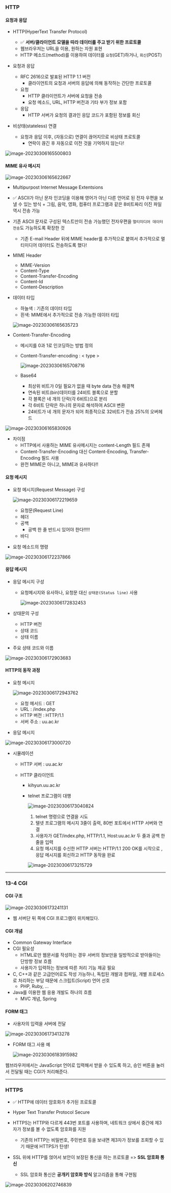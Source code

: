 ### HTTP

#### 요청과 응답

- HTTP(HyperText Transfer Protocol)
  - ✅ **서버/클라이언트 모델을 따라 데이터를 주고 받기 위한 프로토콜**
  - 웹브라우저는 URL을 이용, 원하는 자원 표현
  - HTTP 메소드(method)를 이용하여 데이터를 `요청`(GET)하거나, `회신`(POST)

- 요청과 응답
  - RFC 2616으로 발표된 HTTP 1.1 버전
    - 클라이언트의 요청과 서버의 응답에 의해 동작하는 간단한 프로토콜
  - 요청
    - HTTP 클라이언트가 서버에 요청을 전송
    - 요청 메소드, URL, HTTP 버전과 기타 부가 정보 포함
  - 응답
    - HTTP 서버가 요청의 결과인 응답 코드가 포함된 정보를 회신

- 비상태(stateless) 연결
  - 요청과 응답 이후, (자동으로) 연결이 끊어지므로 비상태 프로토콜
    - 연락이 끊긴 후 자동으로 이전 것을 기억하지 않는다!

![image-20230306165500803](../../../../../../AppData/Roaming/Typora/typora-user-images/image-20230306165500803.png)



#### MIME 유사 메시지

![image-20230306165622667](../../../../../../AppData/Roaming/Typora/typora-user-images/image-20230306165622667.png)

- Multipurpost Internet Message Extentsions
- ✅ ASCII가 아닌 문자 인코딩을 이용해 영어가 아닌 다른 언어로 된 전자 우편을 보낼 수 있는 방식 + 그림, 음악, 영화, 컴퓨터 프로그램과 같은 8비트짜리 이진 파일 역시 전송 가능
- 기존 ASCII 문자로 구성된 텍스트만이 전송 가능했던 전자우편을 `멀티미디어 데이터 전송`도 가능하도록 확장한 것
  - 기존 E-mail Header 뒤에 MIME header를 추가적으로 붙여서 추가적으로 멀티미디어 데이터도 전송하도록 했다!
- MIME Header
  - MIME-Version
  - Content-Type
  - Content-Transfer-Encoding
  - Content-Id
  - Content-Description

- 데이터 타입

  - 하늘색 : 기존의 데이터 타입
  - 흰색: MIME에서 추가적으로 전송 가능한 데이터 타입

  ![image-20230306165635723](../../../../../../AppData/Roaming/Typora/typora-user-images/image-20230306165635723.png)

- Content-Transfer-Encoding

  - 메시지를 0과 1로 인코딩하는 방법 정의

  - Content-Transfer-encoding : < type >

    ![image-20230306165708716](../../../../../../AppData/Roaming/Typora/typora-user-images/image-20230306165708716.png)

  - Base64

    - 최상위 비트가 0일 필요가 없을 때 byte data 전송 해결책
    - 연속된 비트(bin)데이터를 24비트 블록으로 분할
    - 각 블록은 네 개의 단락(각 6비트)으로 분리
    - 각 6비트 단락은 하나의 문자로 해석하여 ASCII 변환
    - 24비트가 네 개의 문자가 되어 최종적으로 32비트가 전송 25%의 오버헤드

![image-20230306165830926](../../../../../../AppData/Roaming/Typora/typora-user-images/image-20230306165830926.png)

- 차이점
  - HTTP에서 사용하는 MIME 유사메시지는 content-Length 필드 존재
  - Content-Transfer-Encoding 대신 Content-Encoding, Transfer-Encoding 필드 사용
  - 완전 MIME은 아니고, MIME과 유사하다!!



#### 요청 메시지

- 요청 메시지(Request Message) 구성

  ![image-20230306172219659](../../../../../../AppData/Roaming/Typora/typora-user-images/image-20230306172219659.png)

  - 요청문(Request Line)
  - 헤더
  - 공백
    - 공백 한 줄 반드시 있어야 한다!!!!!
  - 바디

- 요청 메소드의 명령

![image-20230306172237866](../../../../../../AppData/Roaming/Typora/typora-user-images/image-20230306172237866.png)



#### 응답 메시지

- 응답 메시지 구성

  - 요청메시지와 유사하나, 요청문 대신 `상태문(Status line)` 사용

    ![image-20230306172832453](../../../../../../AppData/Roaming/Typora/typora-user-images/image-20230306172832453.png)

- 상태문의 구성
  - HTTP 버전
  - 상태 코드
  - 상태 이름
- 주요 상태 코드와 이름

![image-20230306172903683](../../../../../../AppData/Roaming/Typora/typora-user-images/image-20230306172903683.png)



#### HTTP의 동작 과정

- 요청 메시지

  ![image-20230306172943762](../../../../../../AppData/Roaming/Typora/typora-user-images/image-20230306172943762.png)

  - 요청 메서드 : GET
  - URL : /index.php
  - HTTP 버전 : HTTP/1.1
  - 서버 주소 : uu.ac.kr

- 응답 메시지

![image-20230306173000720](../../../../../../AppData/Roaming/Typora/typora-user-images/image-20230306173000720.png)

- 시뮬레이션

  - HTTP 서버 : uu.ac.kr

  - HTTP 클라이언트

    - kihyun.uu.ac.kr

    - telnet 프로그램이 대행

      ![image-20230306173040824](../../../../../../AppData/Roaming/Typora/typora-user-images/image-20230306173040824.png)

      1. telnet 명령으로 연결을 시도
      2. 텔넷 프로그램의 메시지 3줄이 출력, 80번 포트에서 HTTP 서버와 연결
      3. 사용자가 GET/index.php, HTTP/1.1, Host:uu.ac.kr 두 줄과 공백 한 줄을 입력
      4. 요청 메시지를 수신한 HTTP 서버는 HTTP/1.1 200 OK를 시작으로 ,응답 메시지를 회신하고 HTTP 동작을 완료

      ![image-20230306173215729](../../../../../../AppData/Roaming/Typora/typora-user-images/image-20230306173215729.png)



----



### 13-4 CGI

#### CGI 구조

![image-20230306173241131](../../../../../../AppData/Roaming/Typora/typora-user-images/image-20230306173241131.png)

- 웹 서버단 뒤 쪽에 CGI 프로그램이 위치해있다.



#### CGI 개념

- Common Gateway Interface
- CGI 필요성
  - HTML로만 웹문서를 작성하는 경우 서버의 정보만을 일방적으로 받아들이는 단방향 정보 흐름
  - 사용자가 입력하는 정보에 따른 처리 기능 제공 필요
- C, C++과 같은 고급언어로도 작성 가능하나, 독립된 개발과 컴파일, 개별 프로세스로 처리하는 부담 때문에 스크립트(Script) 언어 선호
  - PHP, Ruby, ...
- Java를 이용한 웹 응용 개발도 하나의 흐름
  - MVC 개념, Spring



#### FORM 태그

- 사용자의 입력을 서버에 전달

![image-20230306173413278](../../../../../../AppData/Roaming/Typora/typora-user-images/image-20230306173413278.png)

- FORM 태그 사용 예

  ![image-20230306183915982](../../../../../../AppData/Roaming/Typora/typora-user-images/image-20230306183915982.png)

웹브라우저에서는 JavaScript 언어로 입력해서 받을 수 있도록 하고, 승인 버튼을 눌러서 전달될 때는 CGI가 처리해준다.



----



### HTTPS

- ✅ HTTP에 데이터 암호화가 추가된 프로토콜
- Hyper Text Transfer Protocol Secure

- HTTPS는 HTTP와 다르게 443번 포트를 사용하며, 네트워크 상에서 중간에 제3자가 정보를 볼 수 없도록 암호화를 지원
  - 기존의 HTTP는 비밀번호, 주민번호 등을 보내면 제3자가 정보를 조회할 수 있기 때문에 HTTPS가 탄생!

- SSL 위에 HTTP를 얹어서 보안이 보장된 통신을 하는 프로토콜 => **SSL 암호화 통신**
  - SSL 암호화 통신은 **공개키 암호화 방식** 알고리즘을 통해 구현됨

![image-20230306202746839](../../../../../../AppData/Roaming/Typora/typora-user-images/image-20230306202746839.png)